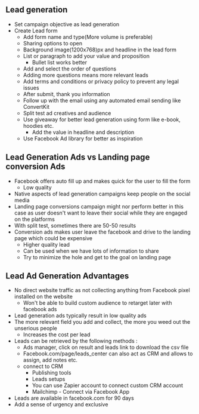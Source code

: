 ## Lead generation
- Set campaign objective as lead generation
- Create Lead form
  - Add form name and type(More volume is preferable)
  - Sharing options to open 
  - Background image(1200x768)px and headline in the lead form 
  - List or paragraph to add your value and proposition
    - Bullet list works better 
  - Add and select the order of questions 
  - Adding more questions means more relevant leads
  - Add terms and conditions or privacy policy to prevent any legal issues 
  - After submit, thank you information
  - Follow up with the email using any automated email sending like ConvertKit
  - Split test ad creatives and audience
  - Use giveaway for better lead generation using form like e-book, hoodies etc.
    - Add the value in headline and description
  - Use Facebook Ad library for better as inspiration

## Lead Generation Ads vs Landing page conversion Ads 
- Facebook offers auto fill up and makes quick for the user to fill the form 
  - Low quality
- Native aspects of lead generation campaigns keep people on the social media 
- Landing page conversions campaign might nor perform better in this case as user doesn't want to leave their social while they are engaged on the platforms 
- With split test, sometimes there are 50-50 results
- Conversion ads makes user leave the facebook and drive to the landing page which could be expensive  
  - Higher quality lead 
  - Can be used when we have lots of information to share
  - Try to minimize the hole and get to the goal on landing page 
  
## Lead Ad Generation Advantages 
- No direct website traffic as not collecting anything from Facebook pixel installed on the website
  - Won't be able to build custom audience to retarget later with facebook ads
- Lead generation ads typically result in low quality ads
- The more relevant field you add and collect, the more you weed out the unserious people
  - Increases the cost per lead
- Leads can be retrieved by the following methods :
  - Ads manager, click on result and leads link to download the csv file
  - Facebook.com/page/leads_center can also act as CRM and allows to assign, add notes etc.
  - connect to CRM 
    - Publishing tools 
    - Leads setups 
    - You can use Zapier account to connect custom CRM account
    - Mailchimp - Connect via Facebook App
- Leads are available in facebook.com for 90 days 
- Add a sense of urgency and exclusive